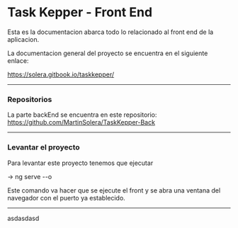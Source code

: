 # Task Kepper - Front End

Esta es la documentacion abarca todo lo relacionado al front end de la aplicacion. 

La documentacion general del proyecto se encuentra en el siguiente enlace: 

https://solera.gitbook.io/taskkepper/

---

### Repositorios
La parte backEnd se encuentra en este repositorio: https://github.com/MartinSolera/TaskKepper-Back


---

### Levantar el proyecto

Para levantar este proyecto tenemos que ejecutar

-> ng serve --o

Este comando va hacer que se ejecute el front y se abra una ventana del navegador con el puerto ya establecido. 

---

asdasdasd

